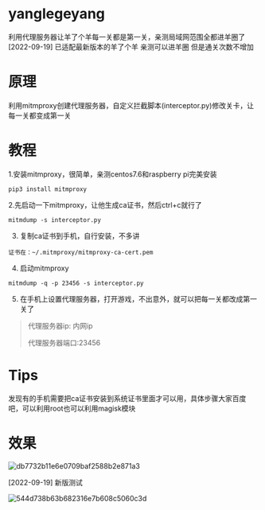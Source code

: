 # yanglegeyang
利用代理服务器让羊了个羊每一关都是第一关，亲测局域网范围全都进羊圈了
[2022-09-19] 已适配最新版本的羊了个羊 亲测可以进羊圈 但是通关次数不增加

# 原理
利用mitmproxy创建代理服务器，自定义拦截脚本(interceptor.py)修改关卡，让每一关都变成第一关

# 教程
1.安装mitmproxy，很简单，亲测centos7.6和raspberry pi完美安装
```shell
pip3 install mitmproxy
```

2.先启动一下mitmproxy，让他生成ca证书，然后ctrl+c就行了
```shell
mitmdump -s interceptor.py
```

3. 复制ca证书到手机，自行安装，不多讲
```shell
证书在：~/.mitmproxy/mitmproxy-ca-cert.pem
```

4. 启动mitmproxy
```shell
mitmdump -q -p 23456 -s interceptor.py
```

5. 在手机上设置代理服务器，打开游戏，不出意外，就可以把每一关都改成第一关了
> 代理服务器ip: 内网ip
> 
> 代理服务器端口:23456

# Tips
发现有的手机需要把ca证书安装到系统证书里面才可以用，具体步骤大家百度吧，可以利用root也可以利用magisk模块

# 效果

![db7732b11e6e0709baf2588b2e871a3](https://user-images.githubusercontent.com/41848811/190659574-7b1c4af8-f68e-4d2f-93d6-cff693871005.png)

[2022-09-19] 新版测试

![544d738b63b682316e7b608c5060c3d](https://user-images.githubusercontent.com/41848811/191052544-99abb1b7-83a3-4fb4-8e1a-489650f25e7b.png)
